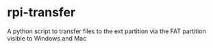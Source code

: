 # rpi-transfer
A python script to transfer files to the ext partition via the FAT partition visible to Windows and Mac
